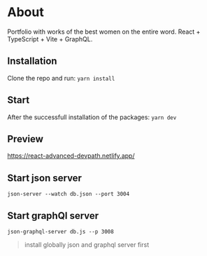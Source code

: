 # About

Portfolio with works of the best women on the entire word. React + TypeScript + Vite + GraphQL.

## Installation

Clone the repo and run: `yarn install`

## Start

After the successfull installation of the packages: `yarn dev`

## Preview

https://react-advanced-devpath.netlify.app/

## Start json server

`json-server --watch db.json --port 3004`

## Start graphQl server

`json-graphql-server db.js --p 3008`

> install globally json and graphql server first

